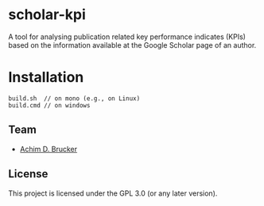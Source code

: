 # scholar-kpi
A tool for analysing publication related key performance indicates (KPIs) 
based on the information available at the Google Scholar page of an author. 

# Installation 
```
build.sh  // on mono (e.g., on Linux)
build.cmd // on windows
```

## Team
* [Achim D. Brucker](http://www.brucker.ch/)

## License
This project is licensed under the GPL 3.0 (or any later version). 
